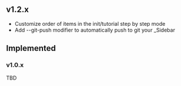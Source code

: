 ## v1.2.x

* Customize order of items in the init/tutorial step by step mode
* Add --git-push modifier to automatically push to git your _Sidebar

## Implemented

### v1.0.x

TBD